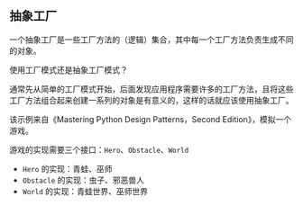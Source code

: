 ## 抽象工厂

一个抽象工厂是一些工厂方法的（逻辑）集合，其中每一个工厂方法负责生成不同的对象。

使用工厂模式还是抽象工厂模式？

通常先从简单的工厂模式开始，后面发现应用程序需要许多的工厂方法，且将这些工厂方法组合起来创建一系列的对象是有意义的，这样的话就应该使用抽象工厂。

该示例来自《Mastering Python Design Patterns，Second Edition》，模拟一个游戏。

游戏的实现需要三个接口：`Hero`、`Obstacle`、`World`
- `Hero` 的实现：青蛙、巫师
- `Obstacle` 的实现：虫子、邪恶兽人
- `World` 的实现：青蛙世界、巫师世界
